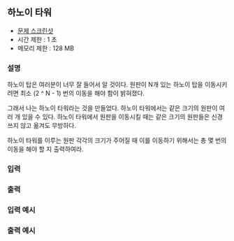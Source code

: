 ## 하노이 타워

- [문제 스크린샷](https://www.dropbox.com/s/ci9sb0p6wb7qhx2/HanoiTower.png)
- 시간 제한 : 1 초
- 메모리 제한 : 128 MB

### 설명

하노이 탑은 여러분이 너무 잘 들어서 알 것이다.
원판이 N개 있는 하노이 탑을 이동시키려면
최소 (2 ^ N - 1) 번의 이동을 해야 함이 밝혀졌다.

그래서 나는 하노이 타워라는 것을 만들었다.
하노이 타워에서는 같은 크기의 원판이 여러 개 있을 수 있다.
하노이 타워에서 원판을 이동시킬 때는
같은 크기의 원판들은 신경쓰지 않고 옮겨도 무방하다.

하노이 타워를 이루는 원판 각각의 크기가 주어질 때
이를 이동하기 위해서는 총 몇 번의 이동을 해야 할 지 출력하여라.

### 입력

### 출력

### 입력 예시

### 출력 예시
